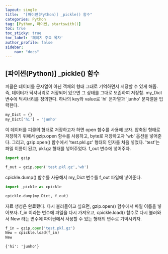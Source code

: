 ```yaml
---
layout: single
title:  "[파이썬(Python)] _pickle() 함수"
categories: Python
tag: [Python, 파이썬, startswith()]
toc: true
toc_sticky: true
toc_label: '페이지 주요 목자'
author_profile: false
sidebar:
    nav: "docs"
---
```








## [파이썬(Python)] _pickle() 함수
피클은 데이터를 문자열이 아닌 객체의 형태 그대로 기억하면서 저장할 수 있게 해줌. 
즉, 데이터가 딕셔너리로 저장되어 있으면 그 상태를 그대로 보존하여 저장함.
my_Dict 변수에 딕셔너리를 정의한다. 하나의 key와 value로 'hi' 문자열과 'junho' 문자열을 입력한다.


```python
my_Dict = {}
my_Dict['hi'] = 'junho'
```

이 데이터를 피클의 형태로 저장하고자 하면 open 함수를 사용해 보자. 압축된 형태로 저장하기 위해서 gzip.open 함수를 사용하고, byte로 저장하고자 'wb' 옵션을 넣어준다. 그리고, gzip.open() 함수에서 'test.pkl.gz' 형태의 인자를 처음 넣었다. 'test'는 파일 이름이 된고, pkl.gz 형태를 넣어주었다. f_out 변수에 넣어주자. 


```python
import gzip

f_out = gzip.open('test.pkl.gz','wb')
```

cpickle.dump() 함수를 사용해서 my_Dict 변수를 f_out 파일에 넣어준다. 


```python
import _pickle as cpickle

cpickle.dump(my_Dict, f_out)
```

자료 생성은 완료했다. 다시 불러들이고 싶으면, gzip.open() 함수에서 파일 이름을 넣어보자. f_in 이라는 변수에 파일을 다시 가져오고, cpickle.load() 함수로 다시 불러와서 New 라는 변수에 파이썬에서 사용할 수 있는 형태의 변수로 기억시키자.  


```python
f_in = gzip.open('test.pkl.gz')
New = cpickle.load(f_in)
New
```




    {'hi': 'junho'}


